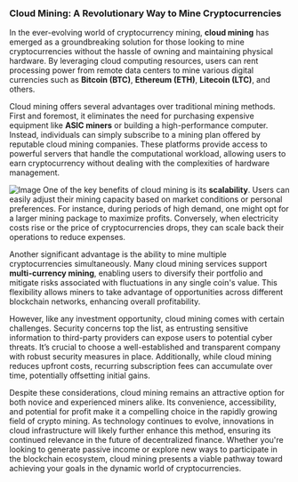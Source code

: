 ### Cloud Mining: A Revolutionary Way to Mine Cryptocurrencies

In the ever-evolving world of cryptocurrency mining, **cloud mining** has emerged as a groundbreaking solution for those looking to mine cryptocurrencies without the hassle of owning and maintaining physical hardware. By leveraging cloud computing resources, users can rent processing power from remote data centers to mine various digital currencies such as **Bitcoin (BTC)**, **Ethereum (ETH)**, **Litecoin (LTC)**, and others.

Cloud mining offers several advantages over traditional mining methods. First and foremost, it eliminates the need for purchasing expensive equipment like **ASIC miners** or building a high-performance computer. Instead, individuals can simply subscribe to a mining plan offered by reputable cloud mining companies. These platforms provide access to powerful servers that handle the computational workload, allowing users to earn cryptocurrency without dealing with the complexities of hardware management.


![Image](https://github.com/user-attachments/assets/31692037-0104-4703-abd1-696b6a7dd41b)
One of the key benefits of cloud mining is its **scalability**. Users can easily adjust their mining capacity based on market conditions or personal preferences. For instance, during periods of high demand, one might opt for a larger mining package to maximize profits. Conversely, when electricity costs rise or the price of cryptocurrencies drops, they can scale back their operations to reduce expenses.

Another significant advantage is the ability to mine multiple cryptocurrencies simultaneously. Many cloud mining services support **multi-currency mining**, enabling users to diversify their portfolio and mitigate risks associated with fluctuations in any single coin's value. This flexibility allows miners to take advantage of opportunities across different blockchain networks, enhancing overall profitability.

However, like any investment opportunity, cloud mining comes with certain challenges. Security concerns top the list, as entrusting sensitive information to third-party providers can expose users to potential cyber threats. It’s crucial to choose a well-established and transparent company with robust security measures in place. Additionally, while cloud mining reduces upfront costs, recurring subscription fees can accumulate over time, potentially offsetting initial gains.

Despite these considerations, cloud mining remains an attractive option for both novice and experienced miners alike. Its convenience, accessibility, and potential for profit make it a compelling choice in the rapidly growing field of crypto mining. As technology continues to evolve, innovations in cloud infrastructure will likely further enhance this method, ensuring its continued relevance in the future of decentralized finance. Whether you're looking to generate passive income or explore new ways to participate in the blockchain ecosystem, cloud mining presents a viable pathway toward achieving your goals in the dynamic world of cryptocurrencies.